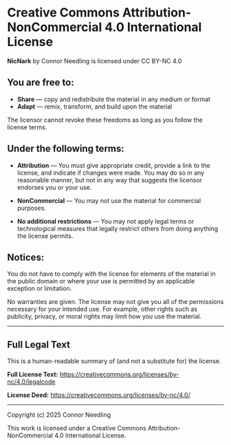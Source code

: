 # Creative Commons Attribution-NonCommercial 4.0 International License

**NicNark** by Connor Needling is licensed under CC BY-NC 4.0

## You are free to:

- **Share** — copy and redistribute the material in any medium or format
- **Adapt** — remix, transform, and build upon the material

The licensor cannot revoke these freedoms as long as you follow the license terms.

## Under the following terms:

- **Attribution** — You must give appropriate credit, provide a link to the license, and indicate if changes were made. You may do so in any reasonable manner, but not in any way that suggests the licensor endorses you or your use.

- **NonCommercial** — You may not use the material for commercial purposes.

- **No additional restrictions** — You may not apply legal terms or technological measures that legally restrict others from doing anything the license permits.

## Notices:

You do not have to comply with the license for elements of the material in the public domain or where your use is permitted by an applicable exception or limitation.

No warranties are given. The license may not give you all of the permissions necessary for your intended use. For example, other rights such as publicity, privacy, or moral rights may limit how you use the material.

---

## Full Legal Text

This is a human-readable summary of (and not a substitute for) the license. 

**Full License Text:** https://creativecommons.org/licenses/by-nc/4.0/legalcode

**License Deed:** https://creativecommons.org/licenses/by-nc/4.0/

---

Copyright (c) 2025 Connor Needling

This work is licensed under a Creative Commons Attribution-NonCommercial 4.0 International License.
